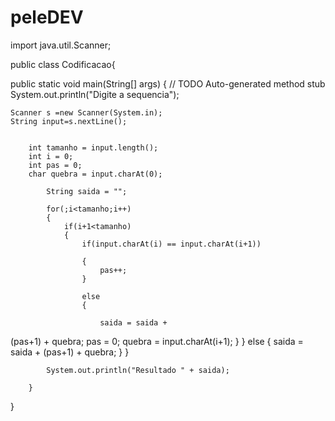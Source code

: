 # peleDEV
import java.util.Scanner;

 public class Codificacao{
 
public static void main(String[] args) {
    // TODO Auto-generated method stub
        System.out.println("Digite a sequencia");
        
    Scanner s =new Scanner(System.in);
    String input=s.nextLine();
    
    
        int tamanho = input.length();
        int i = 0;
        int pas = 0;
        char quebra = input.charAt(0);

            String saida = "";
            
            for(;i<tamanho;i++)
            {
                if(i+1<tamanho)
                {
                    if(input.charAt(i) == input.charAt(i+1))
                        
                    {
                        pas++;
                    }
                    
                    else
                    { 
                        
                        saida = saida + 
  (pas+1) + quebra;
                        pas = 0;
                        quebra = input.charAt(i+1);
                    }
                }
                else
                {
                    saida = saida + 
 (pas+1) + quebra;
                }
            }

            System.out.println("Resultado " + saida);   

        }
}
